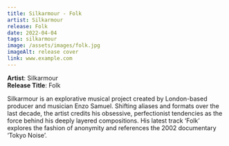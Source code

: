 ```yaml
---
title: Silkarmour - Folk
artist: Silkarmour
release: Folk
date: 2022-04-04
tags: silkarmour
image: /assets/images/folk.jpg
imageAlt: release cover
link: www.example.com
---
```


**Artist**: Silkarmour  
**Release Title**: Folk

Silkarmour is an explorative musical project created by London-based producer and musician Enzo Samuel. Shifting aliases and formats over the last decade, the artist credits his obsessive, perfectionist tendencies as the force behind his deeply layered compositions. His latest track ‘Folk’ explores the fashion of anonymity and references the 2002 documentary ‘Tokyo Noise’.
